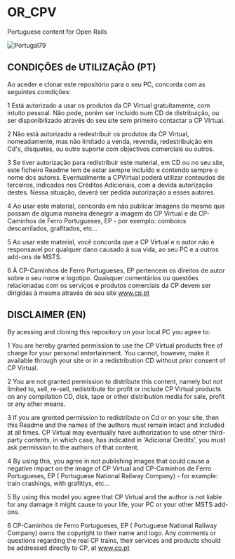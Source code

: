 # OR_CPV
 Portuguese content for Open Rails

![Portugal79](/pt79.jpg)

## CONDIÇÕES de UTILIZAÇÂO (PT)
Ao aceder e clonar este repositório para o seu PC, concorda com as seguintes comdições:

1 Está autorizado a usar os produtos da CP Virtual gratuitamente, com intuito pessoal. Não pode, porém ser incluido num CD de distribuição, ou ser disponibilizado através do seu site sem primeiro contactar a CP VIrtual.

2 Não está autorizado a redestribuir os produtos da CP Virtual, nomeadamente, mas não limitado a venda, revenda, redestribuição em Cd's, disquetes, ou outro suporte com objectivos comerciais ou outros.

3 Se tiver autorização para redistribuir este material, em CD ou no seu site, este ficheiro Readme tem de estar sempre incluído e contendo sempre o nome dos autores. Eventualmente a CPVirtual poderá utilizar conteudos de terceiros, indicados nos Créditos Adicionais, com a devida autorização destes. Nessa situação, deverá ser pedida autorização a esses autores. 

4 Ao usar este material, concorda em não publicar imagens do mesmo que possam de alguma maneira denegrir a imagem da CP Virtual e da CP-Caminhos de Ferro Portugueses, EP - por exemplo: comboios descarrilados, grafitados, etc...

5 Ao usar este material, você concorda que a CP Virtual e o autor não é responsavel por qualquer dano causado à sua vida, ao seu PC e a outros add-ons de MSTS.

6 À CP-Caminhos de Ferro Portugueses, EP pertencem os direitos de autor sobre o seu nome e logotipo. Quaisquer comentários ou questões relacionadas com os serviços e produtos comerciais da CP devem ser dirigidas à mesma através do seu site www.cp.pt



## DISCLAIMER (EN)
By acessing and cloning this repository on your local PC you agree to:

1 You are hereby granted permission to use the CP Virtual products free of charge for your personal entertainment. You cannot, however, make it available through your site or in a redistribution CD without prior consent of CP Virtual.

2 You are not granted permission to distribute this content, namely but not limited to, sell, re-sell, redistribute for profit or include CP Virtual products on any compilation CD, disk, tape or other distribution media for sale, profit or any other means.

3 If you are grented permission to redistribute on Cd or on your site, then this Readme and the names of the authors must remain intact and included at all times. CP Virtual may eventually have authorization to use other third-party contents, in which case, has indicated in 'Adicional Credits', you must ask permission to the authors of that content.

4 By using this, you agree in not publishing images that could cause a negative impact on the image of CP Virtual and CP-Caminhos de Ferro Portugueses, EP ( Portuguese National Railway Company) - for example: train crashings, with grafittys, etc...

5 By using this model you agree that CP Virtual and the author is not liable for any damage it might cause to your life, your PC or your other MSTS add-ons.

6 CP-Caminhos de Ferro Portugueses, EP ( Portuguese National Railway Company) owns the copyright to their name and logo. Any comments or questions regarding the real CP trains, their services and products should be addressed directly to CP, at www.cp.pt
